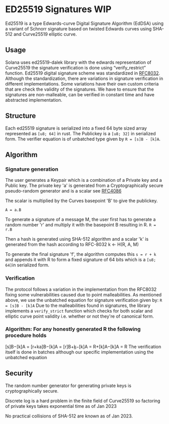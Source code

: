 # ED25519 Signatures WIP
Ed25519 is a type Edwards-curve Digital Signature Algorithm (EdDSA) using a variant of Schnorr signature based on twisted Edwards curves using SHA-512 and Curve25519 elliptic curve.

## Usage
Solana uses ed25519-dalek library with the edwards representation of Curve25519  the signature verification is done using “verify_restrict” function. 
Ed25519 digital signature scheme was standardized in [RFC8032](https://www.rfc-editor.org/rfc/rfc8032). Although the standardization, there are variations in signature verification in different implementations. Some variations have their own custom criteria that are check the validity of the signatures. We have to ensure that the signatures are non-malleable, can be verified in constant time and have abstracted implementation.

## Structure
Each ed25519 signature is serialized into a fixed 64 byte sized array represented as ```[u8; 64]``` in rust. The Publickey is a ```[u8; 32]``` in serialized form. The verifier equation is of unbatched type given by ```R = [s]B - [k]A```.

## Algorithm
### Signature generation
The user generates a Keypair which is a combination of a Private key and a Public key.
The private key 'a' is generated from a Cryptographically secure pseudo-random generator and is a scalar see [RFC4086](https://datatracker.ietf.org/doc/html/rfc4086)

The scalar is multiplied by the Curves basepoint 'B' to give the publickey.

```A = a.B```

To generate a signature of a message M, the user first has to  generate a random number 'r' and multiply it with the basepoint B resulting in R.
```R = r.B```

Then a hash is generated using SHA-512 algorithm and a scalar 'k' is generated from the hash according to RFC-8032
k <- H(R, A, M)

To generate the final signature 'f', the algorithm computes this ```s = r + k``` and appends it with R to form a fixed signature of 64 bits which is a ```[u8; 64]```in serialized form.

### Verification
The protocol follows a variation in the implementation from the RFC8032 fixing some vulnerabilities caused due to point malleabilities.
As mentioned above, we use the unbatched equation for signature verification given by: 
```R = [s]B - [k]A```
Due to the malleabilities found in signatures, the library implements a ```verify_strict``` function which checks for both scalar and elliptic curve point validity i.e. whether or not they're of canonical form.

 ### Algorithm: For any honestly generated R the following procedure holds

   [s]B−[k]A = [r+ka]B−[k]A
             = [r]B+[k]([a]B)−[k]A
             = R+[k]A−[k]A
             = R 
The verification itself is done in batches although our specific implementation using the unbatched equation

 


##  Security

The random number generator for generating private keys is cryptographically secure.

Discrete log is a hard problem in the finite field of Curve25519 so factoring of private keys takes exponential time as of Jan 2023

No practical collisions of SHA-512 are known as of Jan 2023.
